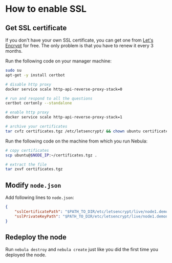 # How to enable SSL

## Get SSL certificate

If you don't have your own SSL certificate, you can get one from [Let's Encrypt](https://letsencrypt.org) for free. The only problem is that you have to renew it every 3 months.

Run the following code on your manager machine:

```bash
sudo su
apt-get -y install certbot

# disable http proxy
docker service scale http-api-reverse-proxy-stack=0

# run and respond to all the questions
certbot certonly --standalone

# enable http proxy
docker service scale http-api-reverse-proxy-stack=1

# archive your certificates
tar cvfz certificates.tgz /etc/letsencrypt/ && chown ubuntu certificates.tgz
```

Run the following code on the machine from which you run Nebula:

```bash
# copy certificates
scp ubuntu@$NODE_IP:~/certificates.tgz .

# extract the file
tar zxvf certificates.tgz
```

## Modify `node.json`

Add following lines to `node.json`:

```json
{
    "sslCertificatePath": "$PATH_TO_DIR/etc/letsencrypt/live/node1.demonet.orbs.com/cert.pem",
    "sslPrivateKeyPath": "$PATH_TO_DIR/etc/letsencrypt/live/node1.demonet.orbs.com/privkey.pem"
}
```

## Redeploy the node

Run `nebula destroy` and `nebula create` just like you did the first time you deployed the node.
